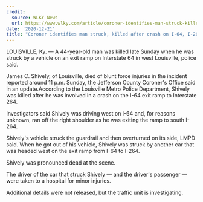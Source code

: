 ```yaml
---
credit:
  source: WLKY News
  url: https://www.wlky.com/article/coroner-identifies-man-struck-killed-after-crash-on-i-64-i-264-exit-ramp-in-west-louisville/35034761#
date: '2020-12-21'
title: "Coroner identifies man struck, killed after crash on I-64, I-264 exit ramp in west Louisville"
---
```

LOUISVILLE, Ky. —
A 44-year-old man was killed late Sunday when he was struck by a vehicle on an exit ramp on Interstate 64 in west Louisville, police said.

James C. Shively, of Louisville, died of blunt force injuries in the incident reported around 11 p.m. Sunday, the Jefferson County Coroner's Office said in an update.According to the Louisville Metro Police Department, Shively was killed after he was involved in a crash on the I-64 exit ramp to Interstate 264.

Investigators said Shively was driving west on I-64 and, for reasons unknown, ran off the right shoulder as he was exiting the ramp to south I-264.

Shively's vehicle struck the guardrail and then overturned on its side, LMPD said. When he got out of his vehicle, Shively was struck by another car that was headed west on the exit ramp from I-64 to I-264.

Shively was pronounced dead at the scene.

The driver of the car that struck Shively — and the driver's passenger — were taken to a hospital for minor injuries.

Additional details were not released, but the traffic unit is investigating.
